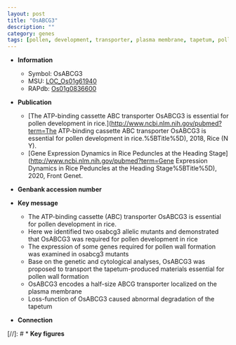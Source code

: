 ```yaml
---
layout: post
title: "OsABCG3"
description: ""
category: genes
tags: [pollen, development, transporter, plasma membrane, tapetum, pollen development, pollen wall]
---
```


* **Information**  
    + Symbol: OsABCG3  
    + MSU: [LOC_Os01g61940](http://rice.uga.edu/cgi-bin/ORF_infopage.cgi?orf=LOC_Os01g61940)  
    + RAPdb: [Os01g0836600](http://rapdb.dna.affrc.go.jp/viewer/gbrowse_details/irgsp1?name=Os01g0836600)  

* **Publication**  
    + [The ATP-binding cassette ABC transporter OsABCG3 is essential for pollen development in rice.](http://www.ncbi.nlm.nih.gov/pubmed?term=The ATP-binding cassette ABC transporter OsABCG3 is essential for pollen development in rice.%5BTitle%5D), 2018, Rice (N Y).
    + [Gene Expression Dynamics in Rice Peduncles at the Heading Stage](http://www.ncbi.nlm.nih.gov/pubmed?term=Gene Expression Dynamics in Rice Peduncles at the Heading Stage%5BTitle%5D), 2020, Front Genet.

* **Genbank accession number**  

* **Key message**  
    + The ATP-binding cassette (ABC) transporter OsABCG3 is essential for pollen development in rice.
    + Here we identified two osabcg3 allelic mutants and demonstrated that OsABCG3 was required for pollen development in rice
    + The expression of some genes required for pollen wall formation was examined in osabcg3 mutants
    + Base on the genetic and cytological analyses, OsABCG3 was proposed to transport the tapetum-produced materials essential for pollen wall formation
    + OsABCG3 encodes a half-size ABCG transporter localized on the plasma membrane
    + Loss-function of OsABCG3 caused abnormal degradation of the tapetum

* **Connection**  

[//]: # * **Key figures**  


